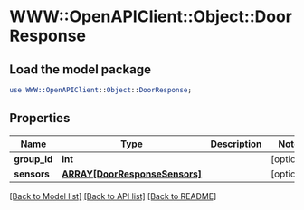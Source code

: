 # WWW::OpenAPIClient::Object::DoorResponse

## Load the model package
```perl
use WWW::OpenAPIClient::Object::DoorResponse;
```

## Properties
Name | Type | Description | Notes
------------ | ------------- | ------------- | -------------
**group_id** | **int** |  | [optional] 
**sensors** | [**ARRAY[DoorResponseSensors]**](DoorResponseSensors.md) |  | [optional] 

[[Back to Model list]](../README.md#documentation-for-models) [[Back to API list]](../README.md#documentation-for-api-endpoints) [[Back to README]](../README.md)



